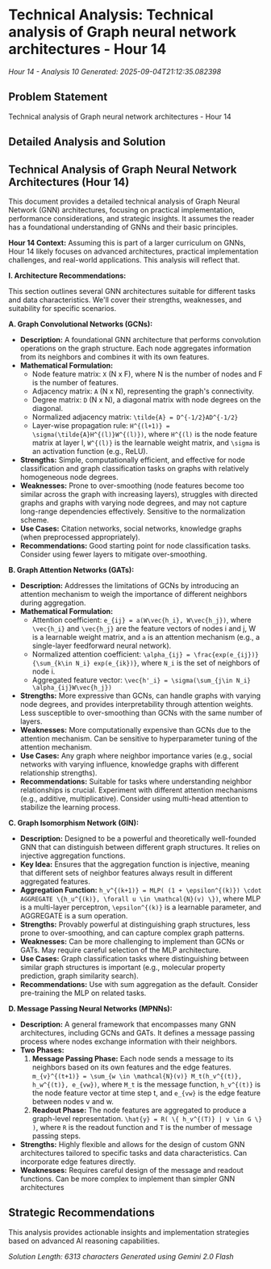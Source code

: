 # Technical Analysis: Technical analysis of Graph neural network architectures - Hour 14
*Hour 14 - Analysis 10*
*Generated: 2025-09-04T21:12:35.082398*

## Problem Statement
Technical analysis of Graph neural network architectures - Hour 14

## Detailed Analysis and Solution
## Technical Analysis of Graph Neural Network Architectures (Hour 14)

This document provides a detailed technical analysis of Graph Neural Network (GNN) architectures, focusing on practical implementation, performance considerations, and strategic insights.  It assumes the reader has a foundational understanding of GNNs and their basic principles.

**Hour 14 Context:**  Assuming this is part of a larger curriculum on GNNs, Hour 14 likely focuses on advanced architectures, practical implementation challenges, and real-world applications. This analysis will reflect that.

**I. Architecture Recommendations:**

This section outlines several GNN architectures suitable for different tasks and data characteristics. We'll cover their strengths, weaknesses, and suitability for specific scenarios.

**A. Graph Convolutional Networks (GCNs):**

*   **Description:** A foundational GNN architecture that performs convolution operations on the graph structure. Each node aggregates information from its neighbors and combines it with its own features.
*   **Mathematical Formulation:**
    *   Node feature matrix: `X` (N x F), where N is the number of nodes and F is the number of features.
    *   Adjacency matrix: `A` (N x N), representing the graph's connectivity.
    *   Degree matrix: `D` (N x N), a diagonal matrix with node degrees on the diagonal.
    *   Normalized adjacency matrix: `\tilde{A} = D^{-1/2}AD^{-1/2}`
    *   Layer-wise propagation rule: `H^{(l+1)} = \sigma(\tilde{A}H^{(l)}W^{(l)})`, where `H^{(l)` is the node feature matrix at layer l, `W^{(l)}` is the learnable weight matrix, and `\sigma` is an activation function (e.g., ReLU).
*   **Strengths:** Simple, computationally efficient, and effective for node classification and graph classification tasks on graphs with relatively homogeneous node degrees.
*   **Weaknesses:** Prone to over-smoothing (node features become too similar across the graph with increasing layers), struggles with directed graphs and graphs with varying node degrees, and may not capture long-range dependencies effectively.  Sensitive to the normalization scheme.
*   **Use Cases:** Citation networks, social networks, knowledge graphs (when preprocessed appropriately).
*   **Recommendations:** Good starting point for node classification tasks.  Consider using fewer layers to mitigate over-smoothing.

**B. Graph Attention Networks (GATs):**

*   **Description:** Addresses the limitations of GCNs by introducing an attention mechanism to weigh the importance of different neighbors during aggregation.
*   **Mathematical Formulation:**
    *   Attention coefficient: `e_{ij} = a(W\vec{h_i}, W\vec{h_j})`, where `\vec{h_i}` and `\vec{h_j}` are the feature vectors of nodes i and j, W is a learnable weight matrix, and `a` is an attention mechanism (e.g., a single-layer feedforward neural network).
    *   Normalized attention coefficient: `\alpha_{ij} = \frac{exp(e_{ij})}{\sum_{k\in N_i} exp(e_{ik})}`, where `N_i` is the set of neighbors of node i.
    *   Aggregated feature vector: `\vec{h'_i} = \sigma(\sum_{j\in N_i} \alpha_{ij}W\vec{h_j})`
*   **Strengths:** More expressive than GCNs, can handle graphs with varying node degrees, and provides interpretability through attention weights.  Less susceptible to over-smoothing than GCNs with the same number of layers.
*   **Weaknesses:** More computationally expensive than GCNs due to the attention mechanism. Can be sensitive to hyperparameter tuning of the attention mechanism.
*   **Use Cases:**  Any graph where neighbor importance varies (e.g., social networks with varying influence, knowledge graphs with different relationship strengths).
*   **Recommendations:** Suitable for tasks where understanding neighbor relationships is crucial.  Experiment with different attention mechanisms (e.g., additive, multiplicative).  Consider using multi-head attention to stabilize the learning process.

**C. Graph Isomorphism Network (GIN):**

*   **Description:** Designed to be a powerful and theoretically well-founded GNN that can distinguish between different graph structures.  It relies on injective aggregation functions.
*   **Key Idea:** Ensures that the aggregation function is injective, meaning that different sets of neighbor features always result in different aggregated features.
*   **Aggregation Function:** `h_v^{(k+1)} = MLP( (1 + \epsilon^{(k)}) \cdot AGGREGATE \{h_u^{(k)}, \forall u \in \mathcal{N}(v) \})`, where MLP is a multi-layer perceptron, `\epsilon^{(k)}` is a learnable parameter, and AGGREGATE is a sum operation.
*   **Strengths:**  Provably powerful at distinguishing graph structures, less prone to over-smoothing, and can capture complex graph patterns.
*   **Weaknesses:** Can be more challenging to implement than GCNs or GATs.  May require careful selection of the MLP architecture.
*   **Use Cases:** Graph classification tasks where distinguishing between similar graph structures is important (e.g., molecular property prediction, graph similarity search).
*   **Recommendations:**  Use with sum aggregation as the default. Consider pre-training the MLP on related tasks.

**D. Message Passing Neural Networks (MPNNs):**

*   **Description:** A general framework that encompasses many GNN architectures, including GCNs and GATs. It defines a message passing process where nodes exchange information with their neighbors.
*   **Two Phases:**
    1.  **Message Passing Phase:** Each node sends a message to its neighbors based on its own features and the edge features.  `m_{v}^{(t+1)} = \sum_{w \in \mathcal{N}(v)} M_t(h_v^{(t)}, h_w^{(t)}, e_{vw})`, where `M_t` is the message function, `h_v^{(t)}` is the node feature vector at time step t, and `e_{vw}` is the edge feature between nodes v and w.
    2.  **Readout Phase:**  The node features are aggregated to produce a graph-level representation. `\hat{y} = R( \{ h_v^{(T)} | v \in G \} )`, where `R` is the readout function and `T` is the number of message passing steps.
*   **Strengths:** Highly flexible and allows for the design of custom GNN architectures tailored to specific tasks and data characteristics. Can incorporate edge features directly.
*   **Weaknesses:** Requires careful design of the message and readout functions. Can be more complex to implement than simpler GNN architectures

## Strategic Recommendations
This analysis provides actionable insights and implementation strategies
based on advanced AI reasoning capabilities.

*Solution Length: 6313 characters*
*Generated using Gemini 2.0 Flash*
